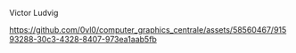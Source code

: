 
Victor Ludvig

https://github.com/0vl0/computer_graphics_centrale/assets/58560467/91593288-30c3-4328-8407-973ea1aab5fb

